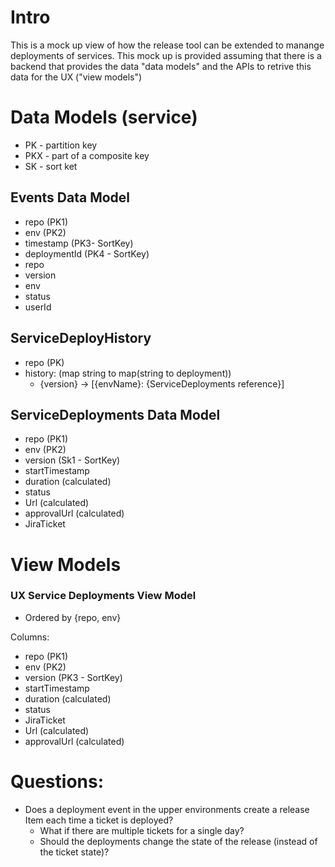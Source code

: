 # Intro
This is a mock up view of how the release tool can be extended to manange deployments of services.  This mock up is provided assuming that there is a backend that provides the data "data models" and the APIs to retrive this data for the UX ("view models")


# Data Models (service)

* PK - partition key
* PKX - part of a composite key
* SK  - sort ket

## Events Data Model
* repo (PK1) 
* env (PK2)
* timestamp (PK3- SortKey)
* deploymentId (PK4 - SortKey)
* repo
* version
* env
* status
* userId

## ServiceDeployHistory

* repo (PK)
* history: (map string to map(string to deployment))
   * {version} -> [{envName}: {ServiceDeployments reference}]

## ServiceDeployments Data Model

* repo (PK1)
* env (PK2)
* version (Sk1 - SortKey)
* startTimestamp
* duration (calculated)
* status
* Url (calculated)
* approvalUrl (calculated)
* JiraTicket

# View Models

### UX Service Deployments View Model
* Ordered by {repo, env}

Columns:
* repo (PK1)
* env (PK2)
* version (PK3 - SortKey)
* startTimestamp
* duration (calculated)
* status
* JiraTicket
* Url (calculated)
* approvalUrl (calculated)


# Questions:
* Does a deployment event in the upper environments create a release Item each time a ticket is deployed?
  * What if there are multiple tickets for a single day?
  * Should the deployments change the state of the release (instead of the ticket state)?
